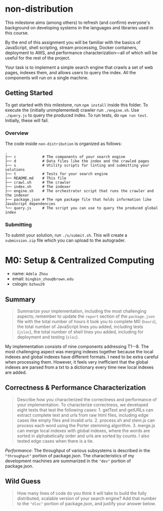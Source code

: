 # non-distribution

This milestone aims (among others) to refresh (and confirm) everyone's
background on developing systems in the languages and libraries used in this
course.

By the end of this assignment you will be familiar with the basics of
JavaScript, shell scripting, stream processing, Docker containers, deployment
to AWS, and performance characterization—all of which will be useful for the
rest of the project.

Your task is to implement a simple search engine that crawls a set of web
pages, indexes them, and allows users to query the index. All the components
will run on a single machine.

## Getting Started

To get started with this milestone, run `npm install` inside this folder. To
execute the (initially unimplemented) crawler run `./engine.sh`. Use
`./query.js` to query the produced index. To run tests, do `npm run test`.
Initially, these will fail.

### Overview

The code inside `non-distribution` is organized as follows:

```
.
├── c            # The components of your search engine
├── d            # Data files like the index and the crawled pages
├── s            # Utility scripts for linting and submitting your solutions
├── t            # Tests for your search engine
├── README.md    # This file
├── crawl.sh     # The crawler
├── index.sh     # The indexer
├── engine.sh    # The orchestrator script that runs the crawler and the indexer
├── package.json # The npm package file that holds information like JavaScript dependencies
└── query.js     # The script you can use to query the produced global index
```

### Submitting

To submit your solution, run `./s/submit.sh`. This will create a
`submission.zip` file which you can upload to the autograder.



# M0: Setup & Centralized Computing
* name: `Adela Zhou`
* email: `bingbin_zhou@brown.edu`
* cslogin: `bzhou29`

## Summary
> Summarize your implementation, including the most challenging aspects;
remember to update the `report` section of the `package.json` file with the
total number of hours it took you to complete M0 (`hours`), the total number
of JavaScript lines you added, including tests (`jsloc`), the total number of
shell lines you added, including for deployment and testing (`sloc`).

My implementation consists of nine components addressing T1--8. The
most challenging aspect was merging indexes together because the 
local indexes and global indexes have different formats. I need to be 
extra careful when processing them. However, it feels very inefficient 
that the global indexes are parsed from a txt to a dictionary every time
new local indexes are added. 

## Correctness & Performance Characterization
> Describe how you characterized the correctness and performance of your
implementation.
To characterize correctness, we developed eight tests that test the
following cases: 1. getText and getURLs can extract complete text and
urls from raw html files, including edge cases like empty files and 
invalid urls. 2. process.sh and stem.js can process each word using 
the Porter stemming algorithm. 3. merge.js can merge local indexes with
global indexes, where the words are sorted in alphabetically order and 
urls are sorted by counts. I also tested edge cases when there is a tie.

*Performance*: The throughput of various subsystems is described in the
`"throughput"` portion of package.json. The characteristics of my development
machines are summarized in the `"dev"` portion of package.json.

## Wild Guess
> How many lines of code do you think it will take to build the fully
distributed, scalable version of your search engine? Add that number to the
`"dloc"` portion of package.json, and justify your answer below.